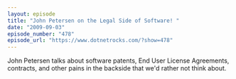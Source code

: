 ```yaml
---
layout: episode
title: "John Petersen on the Legal Side of Software! "
date: "2009-09-03"
episode_number: "478"
episode_url: "https://www.dotnetrocks.com/?show=478"
---
```


John Petersen talks about software patents, End User License Agreements, contracts, and other pains in the backside that we'd rather not think about.

